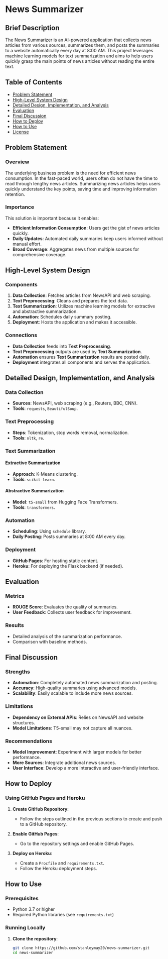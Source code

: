 # News Summarizer

## Brief Description

The News Summarizer is an AI-powered application that collects news articles from various sources, summarizes them, and posts the summaries to a website automatically every day at 8:00 AM. This project leverages machine learning models for text summarization and aims to help users quickly grasp the main points of news articles without reading the entire text.

## Table of Contents

- [Problem Statement](#problem-statement)
- [High-Level System Design](#high-level-system-design)
- [Detailed Design, Implementation, and Analysis](#detailed-design-implementation-and-analysis)
- [Evaluation](#evaluation)
- [Final Discussion](#final-discussion)
- [How to Deploy](#how-to-deploy)
- [How to Use](#how-to-use)
- [License](#license)

## Problem Statement

### Overview

The underlying business problem is the need for efficient news consumption. In the fast-paced world, users often do not have the time to read through lengthy news articles. Summarizing news articles helps users quickly understand the key points, saving time and improving information retention.

### Importance

This solution is important because it enables:
- **Efficient Information Consumption**: Users get the gist of news articles quickly.
- **Daily Updates**: Automated daily summaries keep users informed without manual effort.
- **Broad Coverage**: Aggregates news from multiple sources for comprehensive coverage.

## High-Level System Design

### Components

1. **Data Collection**: Fetches articles from NewsAPI and web scraping.
2. **Text Preprocessing**: Cleans and prepares the text data.
3. **Text Summarization**: Utilizes machine learning models for extractive and abstractive summarization.
4. **Automation**: Schedules daily summary posting.
5. **Deployment**: Hosts the application and makes it accessible.

### Connections

- **Data Collection** feeds into **Text Preprocessing**.
- **Text Preprocessing** outputs are used by **Text Summarization**.
- **Automation** ensures **Text Summarization** results are posted daily.
- **Deployment** integrates all components and serves the application.

## Detailed Design, Implementation, and Analysis

### Data Collection

- **Sources**: NewsAPI, web scraping (e.g., Reuters, BBC, CNN).
- **Tools**: `requests`, `BeautifulSoup`.

### Text Preprocessing

- **Steps**: Tokenization, stop words removal, normalization.
- **Tools**: `nltk`, `re`.

### Text Summarization

#### Extractive Summarization

- **Approach**: K-Means clustering.
- **Tools**: `scikit-learn`.

#### Abstractive Summarization

- **Model**: `t5-small` from Hugging Face Transformers.
- **Tools**: `transformers`.

### Automation

- **Scheduling**: Using `schedule` library.
- **Daily Posting**: Posts summaries at 8:00 AM every day.

### Deployment

- **GitHub Pages**: For hosting static content.
- **Heroku**: For deploying the Flask backend (if needed).

## Evaluation

### Metrics

- **ROUGE Score**: Evaluates the quality of summaries.
- **User Feedback**: Collects user feedback for improvement.

### Results

- Detailed analysis of the summarization performance.
- Comparison with baseline methods.

## Final Discussion

### Strengths

- **Automation**: Completely automated news summarization and posting.
- **Accuracy**: High-quality summaries using advanced models.
- **Scalability**: Easily scalable to include more news sources.

### Limitations

- **Dependency on External APIs**: Relies on NewsAPI and website structures.
- **Model Limitations**: T5-small may not capture all nuances.

### Recommendations

- **Model Improvement**: Experiment with larger models for better performance.
- **More Sources**: Integrate additional news sources.
- **User Interface**: Develop a more interactive and user-friendly interface.

## How to Deploy

### Using GitHub Pages and Heroku

1. **Create GitHub Repository**:
   - Follow the steps outlined in the previous sections to create and push to a GitHub repository.

2. **Enable GitHub Pages**:
   - Go to the repository settings and enable GitHub Pages.

3. **Deploy on Heroku**:
   - Create a `Procfile` and `requirements.txt`.
   - Follow the Heroku deployment steps.

## How to Use

### Prerequisites

- Python 3.7 or higher
- Required Python libraries (see `requirements.txt`)

### Running Locally

1. **Clone the repository**:
   ```bash
   git clone https://github.com/stanleymay20/news-summarizer.git
   cd news-summarizer

